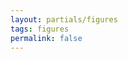 ```yaml
---
layout: partials/figures
tags: figures
permalink: false
---
```

<!-- 
{% img2 "Michelangelo’s David", "Michelangelo_s_David_-_Floyd-Steinberg.png" %}

{% img2 "Figure Caption", "262806-1333033147.jpg" %}

{% img2 "Figure Caption", "8a5bfbbe5200e5a808fc12e826c695_jumbo.jpeg" %}

{% img2 "Figure Caption", "4174086442_6e9228333e_k-Enhanced Grey.jpg" %} -->

